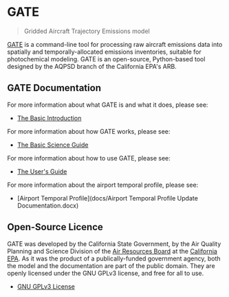 # GATE

> Gridded Aircraft Trajectory Emissions model

[GATE](https://github.com/mmb-carb/GATE) is a command-line tool for processing raw aircraft emissions data into spatially and temporally-allocated emissions inventories, suitable for photochemical modeling. GATE is an open-source, Python-based tool designed by the AQPSD branch of the California EPA's ARB.


## GATE Documentation

For more information about what GATE is and what it does, please see:

* [The Basic Introduction](docs/BASIC_INTRO.md)

For more information about how GATE works, please see:

* [The Basic Science Guide](docs/SCIENCE_GUIDE.md)

For more information about how to use GATE, please see:

* [The User's Guide](docs/USER_GUIDE.md)

For more information about the airport temporal profile, please see:

* [Airport Temporal Profile](docs/Airport Temporal Profile Update Documentation.docx)


## Open-Source Licence

GATE was developed by the California State Government, by the Air Quality Planning and Science Division of the [Air Resources Board](http://www.arb.ca.gov/homepage.htm) at the [California EPA](http://www.calepa.ca.gov/).  As it was the product of a publically-funded government agency, both the model and the documentation are part of the public domain. They are openly licensed under the GNU GPLv3 license, and free for all to use.

* [GNU GPLv3 License](LICENSE)
